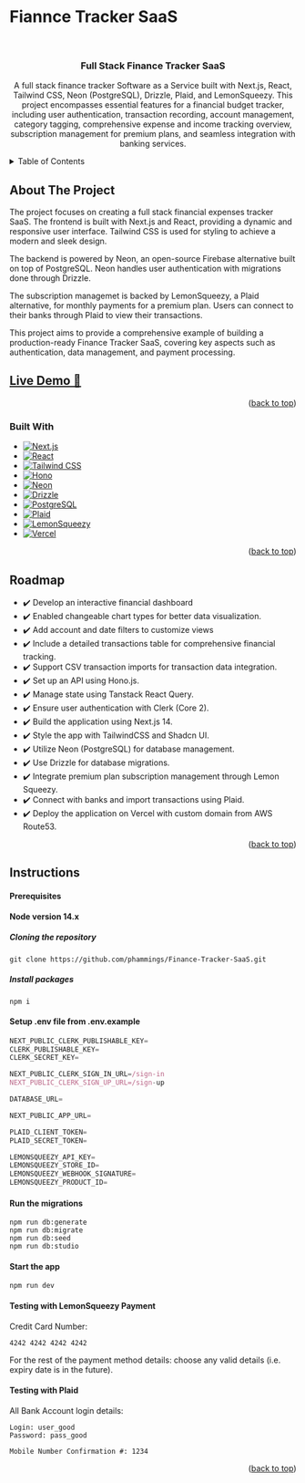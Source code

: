 # Fiannce Tracker SaaS
<a name="readme-top"></a>
<!-- PROJECT LOGO -->
<br />
<div align="center">

<h3 align="center">Full Stack Finance Tracker SaaS</h3>

  <p align="center">
    A full stack finance tracker Software as a Service built with Next.js, React, Tailwind CSS, Neon (PostgreSQL), Drizzle, Plaid, and LemonSqueezy. This project encompasses essential features for a financial budget tracker, including user authentication, transaction recording, account management, category tagging, comprehensive expense and income tracking overview, subscription management for premium plans, and seamless integration with banking services.
  </p>
</div>


<!-- TABLE OF CONTENTS -->
<details>
  <summary>Table of Contents</summary>
  <ol>
    <li>
      <a href="#about-the-project">About The Project</a>
      <ul>
        <li><a href="#built-with">Built With</a></li>
      </ul>
    </li>
    <li><a href="#roadmap">Roadmap</a></li>
    <li><a href="#instructions">Instructions</a></li>
  </ol>
</details>


<!-- ABOUT THE PROJECT -->
## About The Project

The project focuses on creating a full stack financial expenses tracker SaaS. The frontend is built with Next.js and React, providing a dynamic and responsive user interface. Tailwind CSS is used for styling to achieve a modern and sleek design.

The backend is powered by Neon, an open-source Firebase alternative built on top of PostgreSQL. Neon handles user authentication with migrations done through Drizzle.

The subscription managemet is backed by LemonSqueezy, a Plaid alternative, for monthly payments for a premium plan. Users can connect to their banks through Plaid to view their transactions.

This project aims to provide a comprehensive example of building a production-ready Finance Tracker SaaS, covering key aspects such as authentication, data management, and payment processing.

## [Live Demo 🔗](https://financetracker.ryanlepham.com)

<p align="right">(<a href="#readme-top">back to top</a>)</p>



### Built With

* [![Next.js][Next.js]][Next.js-url]
* [![React][React]][React-url]
* [![Tailwind CSS][Tailwind CSS]][Tailwind CSS-url]
* [![Hono][Hono]][Hono-url]
* [![Neon][Neon]][Neon-url]
* [![Drizzle][Drizzle]][Drizzle-url]
* [![PostgreSQL][PostgreSQL]][PostgreSQL-url]
* [![Plaid][Plaid]][Plaid-url]
* [![LemonSqueezy][LemonSqueezy]][LemonSqueezy-url]
* [![Vercel][Vercel]][Vercel-url]


<p align="right">(<a href="#readme-top">back to top</a>)</p>

<!-- ROADMAP -->
## Roadmap

- ✔️ Develop an interactive financial dashboard
- ✔️ Enabled changeable chart types for better data visualization.
- ✔️ Add account and date filters to customize views
- ✔️ Include a detailed transactions table for comprehensive financial tracking.
- ✔️ Support CSV transaction imports for transaction data integration.
- ✔️ Set up an API using Hono.js.
- ✔️ Manage state using Tanstack React Query.
- ✔️ Ensure user authentication with Clerk (Core 2).
- ✔️ Build the application using Next.js 14.
- ✔️ Style the app with TailwindCSS and Shadcn UI.
- ✔️ Utilize Neon (PostgreSQL) for database management.
- ✔️ Use Drizzle for database migrations.
- ✔️ Integrate premium plan subscription management through Lemon Squeezy.
- ✔️ Connect with banks and import transactions using Plaid.
- ✔️ Deploy the application on Vercel with custom domain from AWS Route53.


<p align="right">(<a href="#readme-top">back to top</a>)</p>


<!-- INSTRUCTIONS -->
## Instructions

#### Prerequisites

**Node version 14.x**

##### Cloning the repository

```shell
git clone https://github.com/phammings/Finance-Tracker-SaaS.git
```

##### Install packages

```shell
npm i
```

#### Setup .env file from .env.example

```js
NEXT_PUBLIC_CLERK_PUBLISHABLE_KEY=
CLERK_PUBLISHABLE_KEY=
CLERK_SECRET_KEY=

NEXT_PUBLIC_CLERK_SIGN_IN_URL=/sign-in
NEXT_PUBLIC_CLERK_SIGN_UP_URL=/sign-up

DATABASE_URL=

NEXT_PUBLIC_APP_URL=

PLAID_CLIENT_TOKEN=
PLAID_SECRET_TOKEN=

LEMONSQUEEZY_API_KEY=
LEMONSQUEEZY_STORE_ID=
LEMONSQUEEZY_WEBHOOK_SIGNATURE=
LEMONSQUEEZY_PRODUCT_ID=
```

#### Run the migrations

```shell
npm run db:generate
npm run db:migrate
npm run db:seed
npm run db:studio
```

#### Start the app

```shell
npm run dev
```

#### Testing with LemonSqueezy Payment

Credit Card Number:
```
4242 4242 4242 4242
```

For the rest of the payment method details: choose any valid details (i.e. expiry date is in the future).

#### Testing with Plaid

All Bank Account login details:
```
Login: user_good
Password: pass_good

Mobile Number Confirmation #: 1234
```

    


<p align="right">(<a href="#readme-top">back to top</a>)</p>



[Next.js]: https://img.shields.io/badge/next.js-000000?style=for-the-badge&logo=nextdotjs&logoColor=white
[Next.js-url]: https://nextjs.org/
[Tailwind CSS]: https://img.shields.io/badge/tailwindcss-000000?style=for-the-badge&logo=tailwindcss&logoColor=blue
[Tailwind CSS-url]: https://tailwindcss.com/
[Hono]: https://img.shields.io/badge/hono-E36002?style=for-the-badge&logo=hono&logoColor=white
[Hono-url]: https://hono.dev/
[Neon]: https://img.shields.io/badge/neon-39FF14?style=for-the-badge&logo=neon&logoColor=white
[Neon-url]: https://neon.tech/
[Drizzle]: https://img.shields.io/badge/drizzle-C5F74F?style=for-the-badge&logo=drizzle&logoColor=black
[Drizzle-url]: https://orm.drizzle.team/
[PostgreSQL]: https://img.shields.io/badge/PostgreSQL-316192?style=for-the-badge&logo=postgresql&logoColor=white
[PostgreSQL-url]: https://www.postgresql.org/
[Plaid]: https://img.shields.io/badge/plaid-000000?style=for-the-badge&logo=neon&logoColor=white
[Plaid-url]: https://plaid.com/
[LemonSqueezy]: https://img.shields.io/badge/lemonsqueezy-FFC233?style=for-the-badge&logo=lemonsqueezy&logoColor=black
[LemonSqueezy-url]: https://www.lemonsqueezy.com/
[React]: https://img.shields.io/badge/react-%2320232a.svg?style=for-the-badge&logo=react&logoColor=%2361DAFB
[React-url]: https://reactjs.org/
[Vercel]: https://img.shields.io/badge/vercel-%23000000.svg?style=for-the-badge&logo=vercel&logoColor=white
[Vercel-url]: https://reactjs.org/